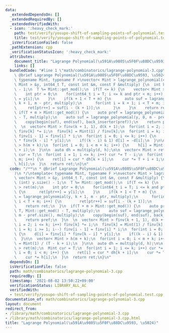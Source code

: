 ```yaml
---
data:
  _extendedDependsOn: []
  _extendedRequiredBy: []
  _extendedVerifiedWith:
  - icon: ':heavy_check_mark:'
    path: test/verify/yosupo-shift-of-sampling-points-of-polynomial.test.cpp
    title: test/verify/yosupo-shift-of-sampling-points-of-polynomial.test.cpp
  _isVerificationFailed: false
  _pathExtension: cpp
  _verificationStatusIcon: ':heavy_check_mark:'
  attributes:
    document_title: "Lagrange Polynomial(\u591A\u9805\u5F0F\u88DC\u9593, \u5024)"
    links: []
  bundledCode: "#line 1 \"math/combinatorics/lagrange-polynomial-3.cpp\"\n/**\n *\
    \ @brief Lagrange Polynomial(\u591A\u9805\u5F0F\u88DC\u9593, \u5024)\n */\ntemplate<\
    \ typename Mint, typename F >\nvector< Mint > lagrange_polynomial(const vector<\
    \ Mint > &y, int64_t T, const int &m, const F &multiply) {\n  int k = (int) y.size()\
    \ - 1;\n  T %= Mint::get_mod();\n  if(T <= k) {\n    vector< Mint > ret(m);\n\
    \    int ptr = 0;\n    for(int64_t i = T; i <= k and ptr < m; i++) {\n      ret[ptr++]\
    \ = y[i];\n    }\n    if(k + 1 < T + m) {\n      auto suf = lagrange_polynomial(y,\
    \ k + 1, m - ptr, multiply);\n      for(int i = k + 1; i < T + m; i++) {\n   \
    \     ret[ptr++] = suf[i - (k + 1)];\n      }\n    }\n    return ret;\n  }\n \
    \ if(T + m > Mint::get_mod()) {\n    auto pref = lagrange_polynomial(y, T, Mint::get_mod()\
    \ - T, multiply);\n    auto suf = lagrange_polynomial(y, 0, m - pref.size(), multiply);\n\
    \    copy(begin(suf), end(suf), back_inserter(pref));\n    return pref;\n  }\n\
    \  \n  vector< Mint > finv(k + 1, 1), d(k + 1);\n  for(int i = 2; i <= k; i++)\
    \ finv[k] *= i;\n  finv[k] = Mint(1) / finv[k];\n  for(int i = k; i >= 1; i--)\
    \ finv[i - 1] = finv[i] * i;\n  for(int i = 0; i <= k; i++) {\n    d[i] = finv[i]\
    \ * finv[k - i] * y[i];\n    if((k - i) & 1) d[i] = -d[i];\n  }\n\n  vector< Mint\
    \ > h(m + k);\n  for(int i = 0; i < m + k; i++) {\n    h[i] = Mint(1) / (T - k\
    \ + i);\n  }\n\n  auto dh = multiply(d, h);\n\n  vector< Mint > ret(m);\n  Mint\
    \ cur = T;\n  for(int i = 1; i <= k; i++) cur *= T - i;\n  for(int i = 0; i <\
    \ m; i++) {\n    ret[i] = cur * dh[k + i];\n    cur *= T + i + 1;\n    cur *=\
    \ h[i];\n  }\n  return ret;\n}\n"
  code: "/**\n * @brief Lagrange Polynomial(\u591A\u9805\u5F0F\u88DC\u9593, \u5024\
    )\n */\ntemplate< typename Mint, typename F >\nvector< Mint > lagrange_polynomial(const\
    \ vector< Mint > &y, int64_t T, const int &m, const F &multiply) {\n  int k =\
    \ (int) y.size() - 1;\n  T %= Mint::get_mod();\n  if(T <= k) {\n    vector< Mint\
    \ > ret(m);\n    int ptr = 0;\n    for(int64_t i = T; i <= k and ptr < m; i++)\
    \ {\n      ret[ptr++] = y[i];\n    }\n    if(k + 1 < T + m) {\n      auto suf\
    \ = lagrange_polynomial(y, k + 1, m - ptr, multiply);\n      for(int i = k + 1;\
    \ i < T + m; i++) {\n        ret[ptr++] = suf[i - (k + 1)];\n      }\n    }\n\
    \    return ret;\n  }\n  if(T + m > Mint::get_mod()) {\n    auto pref = lagrange_polynomial(y,\
    \ T, Mint::get_mod() - T, multiply);\n    auto suf = lagrange_polynomial(y, 0,\
    \ m - pref.size(), multiply);\n    copy(begin(suf), end(suf), back_inserter(pref));\n\
    \    return pref;\n  }\n  \n  vector< Mint > finv(k + 1, 1), d(k + 1);\n  for(int\
    \ i = 2; i <= k; i++) finv[k] *= i;\n  finv[k] = Mint(1) / finv[k];\n  for(int\
    \ i = k; i >= 1; i--) finv[i - 1] = finv[i] * i;\n  for(int i = 0; i <= k; i++)\
    \ {\n    d[i] = finv[i] * finv[k - i] * y[i];\n    if((k - i) & 1) d[i] = -d[i];\n\
    \  }\n\n  vector< Mint > h(m + k);\n  for(int i = 0; i < m + k; i++) {\n    h[i]\
    \ = Mint(1) / (T - k + i);\n  }\n\n  auto dh = multiply(d, h);\n\n  vector< Mint\
    \ > ret(m);\n  Mint cur = T;\n  for(int i = 1; i <= k; i++) cur *= T - i;\n  for(int\
    \ i = 0; i < m; i++) {\n    ret[i] = cur * dh[k + i];\n    cur *= T + i + 1;\n\
    \    cur *= h[i];\n  }\n  return ret;\n}\n"
  dependsOn: []
  isVerificationFile: false
  path: math/combinatorics/lagrange-polynomial-3.cpp
  requiredBy: []
  timestamp: '2021-08-02 13:50:22+09:00'
  verificationStatus: LIBRARY_ALL_AC
  verifiedWith:
  - test/verify/yosupo-shift-of-sampling-points-of-polynomial.test.cpp
documentation_of: math/combinatorics/lagrange-polynomial-3.cpp
layout: document
redirect_from:
- /library/math/combinatorics/lagrange-polynomial-3.cpp
- /library/math/combinatorics/lagrange-polynomial-3.cpp.html
title: "Lagrange Polynomial(\u591A\u9805\u5F0F\u88DC\u9593, \u5024)"
---
```


